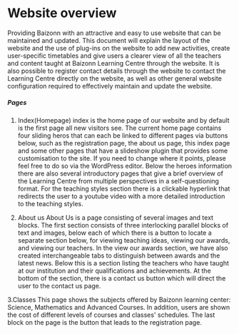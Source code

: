 # Website overview
Providing Baizonn with an attractive and easy to use website that can be maintained and updated. This document will explain the layout of the website and the use of plug-ins on the website to add new activities, create user-specific timetables and give users a clearer view of all the teachers and content taught at Baizonn Learning Centre through the website. It is also possible to register contact details through the website to contact the Learning Centre directly on the website, as well as other general website configuration required to effectively maintain and update the website.

##### Pages
1. Index(Homepage)
index is the home page of our website and by default is the first page all new visitors see. The current home page contains four sliding heros that can each be linked to different pages via buttons below, such as the registration page, the about us page, this index page and some other pages that have a slideshow plugin that provides some customisation to the site. If you need to change where it points, please feel free to do so via the WordPress editor.
Below the heroes information there are also several introductory pages that give a brief overview of the Learning Centre from multiple perspectives in a self-questioning format. For the teaching styles section there is a clickable hyperlink that redirects the user to a youtube video with a more detailed introduction to the teaching styles.

2. About us
About Us is a page consisting of several images and text blocks. The first section consists of three interlocking parallel blocks of text and images, below each of which there is a button to locate a separate section below, for viewing teaching ideas, viewing our awards, and viewing our teachers. In the view our awards section, we have also created interchangeable tabs to distinguish between awards and the latest news. Below this is a section listing the teachers who have taught at our institution and their qualifications and achievements. At the bottom of the section, there is a contact us button which will direct the user to the contact us page.

3.Classes
This page shows the subjects offered by Baizonn learning center: Science, Mathematics and Advanced Courses. In addition, users are shown the cost of different levels of courses and classes' schedules. The last block on the page is the button that leads to the registration page.

